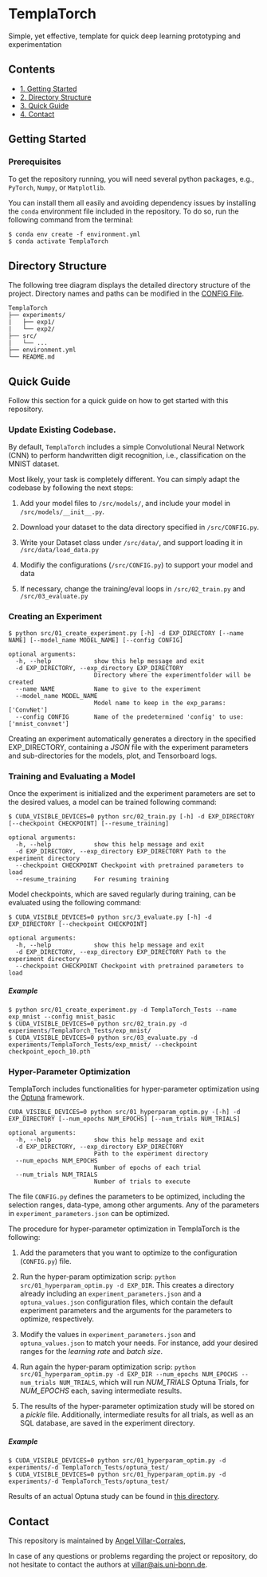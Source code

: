 # TemplaTorch

Simple, yet effective, template for quick deep learning prototyping and experimentation


## Contents

 * [1. Getting Started](#getting-started)
 * [2. Directory Structure](#directory-structure)
 * [3. Quick Guide](#quick-guide)
 * [4. Contact](#contact)


 ## Getting Started

 ### Prerequisites

 To get the repository running, you will need several python packages, e.g., ```PyTorch```, ```Numpy```, or ```Matplotlib```.

 You can install them all easily and avoiding dependency issues by installing the ```conda``` environment file included in the repository. To do so, run the following command from the terminal:

 ```shell
 $ conda env create -f environment.yml
 $ conda activate TemplaTorch
 ```


 ## Directory Structure

 The following tree diagram displays the detailed directory structure of the project. Directory names and paths can be modified in the [CONFIG File](https://github.com/angelvillar96/TemplaTorch/blob/master/src/CONFIG.py).

 ```
 TemplaTorch
 ├── experiments/
 |   ├── exp1/
 |   └── exp2/
 ├── src/
 |   └── ...
 ├── environment.yml
 └── README.md
 ```



 ## Quick Guide

 Follow this section for a quick guide on how to get started with this repository.

### Update Existing Codebase.

 By default, ```TemplaTorch``` includes a simple Convolutional Neural Network (CNN) to perform handwritten digit recognition, i.e., classification on the MNIST dataset.

 Most likely, your task is completely different. You can simply adapt the codebase by following the next steps:

   1. Add your model files to  `/src/models/`, and include your model in `/src/models/__init__.py`.

   2. Download your dataset to the data directory specified in `/src/CONFIG.py`.

   3. Write your Dataset class under `/src/data/`, and support loading it in `/src/data/load_data.py`

   4. Modifiy the configurations (`/src/CONFIG.py`) to support your model and data

   5. If necessary, change the training/eval loops in `/src/02_train.py` and `/src/03_evaluate.py`


### Creating an Experiment

```shell
$ python src/01_create_experiment.py [-h] -d EXP_DIRECTORY [--name NAME] [--model_name MODEL_NAME] [--config CONFIG]

optional arguments:
  -h, --help            show this help message and exit
  -d EXP_DIRECTORY, --exp_directory EXP_DIRECTORY
                        Directory where the experimentfolder will be created
  --name NAME           Name to give to the experiment
  --model_name MODEL_NAME
                        Model name to keep in the exp_params: ['ConvNet']
  --config CONFIG       Name of the predetermined 'config' to use: ['mnist_convnet']

```

Creating an experiment automatically generates a directory in the specified EXP_DIRECTORY, containing a *JSON* file with the experiment parameters and sub-directories for the models, plot, and Tensorboard logs.


### Training and Evaluating a Model

Once the experiment is initialized and the experiment parameters are set to the desired values, a model can be trained following command:

```shell
$ CUDA_VISIBLE_DEVICES=0 python src/02_train.py [-h] -d EXP_DIRECTORY [--checkpoint CHECKPOINT] [--resume_training]

optional arguments:
  -h, --help            show this help message and exit
  -d EXP_DIRECTORY, --exp_directory EXP_DIRECTORY Path to the experiment directory
  --checkpoint CHECKPOINT Checkpoint with pretrained parameters to load
  --resume_training     For resuming training

```

Model checkpoints, which are saved regularly during training, can be evaluated using the following command:

```shell
$ CUDA_VISIBLE_DEVICES=0 python src/3_evaluate.py [-h] -d EXP_DIRECTORY [--checkpoint CHECKPOINT]

optional arguments:
  -h, --help            show this help message and exit
  -d EXP_DIRECTORY, --exp_directory EXP_DIRECTORY Path to the experiment directory
  --checkpoint CHECKPOINT Checkpoint with pretrained parameters to load
```


##### Example


```shell
$ python src/01_create_experiment.py -d TemplaTorch_Tests --name exp_mnist --config mnist_basic
$ CUDA_VISIBLE_DEVICES=0 python src/02_train.py -d experiments/TemplaTorch_Tests/exp_mnist/
$ CUDA_VISIBLE_DEVICES=0 python src/03_evaluate.py -d experiments/TemplaTorch_Tests/exp_mnist/ --checkpoint checkpoint_epoch_10.pth

```


### Hyper-Parameter Optimization

TemplaTorch includes functionalities for hyper-parameter optimization using the [Optuna](https://optuna.org/) framework.

```
CUDA_VISIBLE_DEVICES=0 python src/01_hyperparam_optim.py -[-h] -d EXP_DIRECTORY [--num_epochs NUM_EPOCHS] [--num_trials NUM_TRIALS]

optional arguments:
  -h, --help            show this help message and exit
  -d EXP_DIRECTORY, --exp_directory EXP_DIRECTORY
                        Path to the experiment directory
  --num_epochs NUM_EPOCHS
                        Number of epochs of each trial
  --num_trials NUM_TRIALS
                        Number of trials to execute

```

The file `CONFIG.py` defines the parameters to be optimized, including the selection ranges, data-type, among other arguments.
Any of the parameters in `experiment_parameters.json` can be optimized.

The procedure for hyper-parameter optimization in TemplaTorch is the following:

 1. Add the parameters that you want to optimize to the configuration (`CONFIG.py`) file.

 2. Run the hyper-param optimization scrip: ```python src/01_hyperparam_optim.py -d EXP_DIR```. This creates a directory already including an `experiment_parameters.json` and a `optuna_values.json` configuration files, which contain the default experiment parameters and the arguments for the parameters to optimize, respectively.

 3. Modify the values in `experiment_parameters.json` and `optuna_values.json` to match your needs. For instance, add your desired ranges for the *learning rate* and *batch size*.

 4. Run again the hyper-param optimization scrip: ```python src/01_hyperparam_optim.py -d EXP_DIR --num_epochs NUM_EPOCHS --num_trials NUM_TRIALS```, which will run *NUM_TRIALS* Optuna Trials, for *NUM_EPOCHS* each, saving intermediate results.

 5. The results of the hyper-parameter optimization study will be stored on a *pickle* file. Additionally, intermediate results for all trials, as well as an SQL database, are saved in the experiment directory.



 ##### Example

 ```shell
 $ CUDA_VISIBLE_DEVICES=0 python src/01_hyperparam_optim.py -d experiments/-d TemplaTorch_Tests/optuna_test/
 $ CUDA_VISIBLE_DEVICES=0 python src/01_hyperparam_optim.py -d experiments/-d TemplaTorch_Tests/optuna_test/
 ```

Results of an actual Optuna study can be found in [this directory](https://github.com/angelvillar96/TemplaTorch/tree/master/experiments/TemplaTorch_Tests/optuna_test).



## Contact

This repository is maintained by [Angel Villar-Corrales](http://angelvillarcorrales.com/templates/home.php),

In case of any questions or problems regarding the project or repository, do not hesitate to contact the authors at villar@ais.uni-bonn.de.
